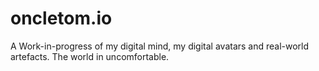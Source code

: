 oncletom.io
===========

A Work-in-progress of my digital mind, my digital avatars and real-world artefacts. The world in uncomfortable.
